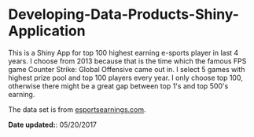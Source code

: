 # Developing-Data-Products-Shiny-Application

This is a Shiny App for top 100 highest earning e-sports player in last 4 years. I choose from 2013 because that is the time which the famous FPS game Counter Strike: Global Offensive came out in. I select 5 games with highest prize pool and top 100 players every year. I only choose top 100, otherwise there might be a great gap  between top 1's and top 500's earning.

The data set is from [esportsearnings.com](https://www.esportsearnings.com/).


**Date updated:**: 05/20/2017




